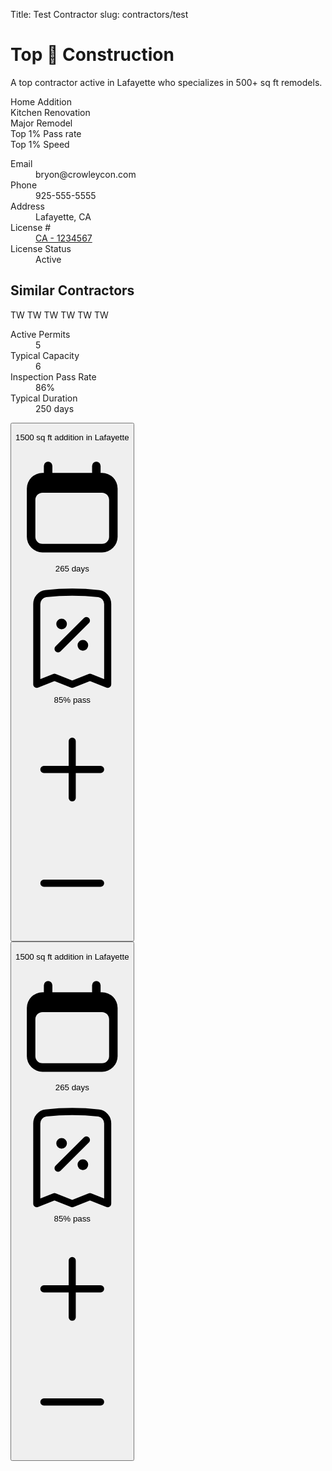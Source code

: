 Title: Test Contractor
slug: contractors/test

<div class="mx-auto max-w-7xl text-base mt-10">
  <div class="md:flex no-wrap mx-2">
    <!-- Left Side -->
    <div class="w-full md:w-3/12 lg:pr-8">
      <!-- Profile Card -->
      <div class="bg-white">
        <h1 class="text-gray-900 font-bold text-3xl leading-8 my-1">Top 🐶 Construction</h1>
        <p class="text-gray-500 hover:text-gray-600 leading-6 mb-4">A top contractor active in Lafayette who specializes in 500+ sq ft remodels.</p>
        <div class="flex flex-wrap gap-2">
          <div class="inline-flex items-center rounded-full bg-gray-100 px-2.5 py-0.5 text-xs font-medium text-gray-800">Home Addition</div>
          <div class="inline-flex items-center rounded-full bg-red-100 px-2.5 py-0.5 text-xs font-medium text-red-800">Kitchen Renovation</div>
          <div class="inline-flex items-center rounded-full bg-yellow-100 px-2.5 py-0.5 text-xs font-medium text-yellow-800">Major Remodel</div>
          <div class="inline-flex items-center rounded-full bg-green-100 px-2.5 py-0.5 text-xs font-medium text-green-800">Top 1% Pass rate</div>
          <div class="inline-flex items-center rounded-full bg-blue-100 px-2.5 py-0.5 text-xs font-medium text-blue-800">Top 1% Speed</div>
        </div>
        <dl class="divide-y divide-gray-200 border-gray-200 mt-5">
          <div class="flex justify-between py-3 text-sm font-medium">
            <dt class="text-gray-500">Email</dt>
            <dd class="whitespace-nowrap text-gray-900">bryon@crowleycon.com</dd>
          </div>
          <div class="flex justify-between py-3 text-sm font-medium">
            <dt class="text-gray-500">Phone</dt>
            <dd class="whitespace-nowrap text-gray-900">925-555-5555</dd>
          </div>
          <div class="flex justify-between py-3 text-sm font-medium">
            <dt class="text-gray-500">Address</dt>
            <dd class="whitespace-nowrap text-gray-900">Lafayette, CA</dd>
          </div>
          <div class="flex justify-between py-3 text-sm font-medium">
            <dt class="text-gray-500">License #</dt>
            <dd class="whitespace-nowrap text-gray-900 hover:font-underline">
              <a href="#" target="_blank">CA - 1234567</a>
            </dd>
          </div>
          <div class="flex justify-between py-3 text-sm font-medium">
            <dt class="text-gray-500">License Status</dt>
            <dd><span class="inline-flex items-center rounded-full bg-green-100 px-2.5 py-0.5 text-xs font-medium text-green-800">Active</span></dd>
          </div>
        </dl>
      </div>
      <div class="bg-white mt-4 lg:mt-10">
        <h2 class="flex items-center space-x-3 font-bold text-gray-900 text-xl leading-8 mb-2">Similar Contractors</h2>
        <div class="grid grid-cols-3 gap-2">
          <span class="inline-flex h-14 w-14 items-center justify-center rounded-full bg-gray-500">
            <span class="text-xl font-medium leading-none text-white">TW</span>
          </span>
          <span class="inline-flex h-14 w-14 items-center justify-center rounded-full bg-gray-500">
            <span class="text-xl font-medium leading-none text-white">TW</span>
          </span>
          <span class="inline-flex h-14 w-14 items-center justify-center rounded-full bg-gray-500">
            <span class="text-xl font-medium leading-none text-white">TW</span>
          </span>
          <span class="inline-flex h-14 w-14 items-center justify-center rounded-full bg-gray-500">
            <span class="text-xl font-medium leading-none text-white">TW</span>
          </span>
          <span class="inline-flex h-14 w-14 items-center justify-center rounded-full bg-gray-500">
            <span class="text-xl font-medium leading-none text-white">TW</span>
          </span>
          <span class="inline-flex h-14 w-14 items-center justify-center rounded-full bg-gray-500">
            <span class="text-xl font-medium leading-none text-white">TW</span>
          </span>
        </div>
      </div>
    </div>
    <!-- Right Side -->
    <div class="w-full md:w-9/12 mx-2">
      <div class="mx-auto max-w-4xl">
        <dl class="my-5">
          <div id="jobChart" class="w-full h-50"></div>
        </dl>
        <dl class="mb-5 grid grid-cols-1 gap-5 sm:grid-cols-4">
          <div class="overflow-hidden rounded-lg bg-slate-50 px-4 py-5 shadow sm:p-6">
            <dt class="truncate text-sm font-medium text-gray-500">Active Permits</dt>
            <dd class="mt-1 text-3xl font-semibold tracking-tight text-gray-900">5</dd>
          </div>
          <div class="overflow-hidden rounded-lg bg-slate-50 px-4 py-5 shadow sm:p-6">
            <dt class="truncate text-sm font-medium text-gray-500">Typical Capacity</dt>
            <dd class="mt-1 text-3xl font-semibold tracking-tight text-gray-900">6</dd>
          </div>
          <div class="overflow-hidden rounded-lg bg-slate-50 px-4 py-5 shadow sm:p-6">
            <dt class="truncate text-sm font-medium text-gray-500">Inspection Pass Rate</dt>
            <dd class="mt-1 text-3xl font-semibold tracking-tight text-gray-900">86%</dd>
          </div>
          <div class="overflow-hidden rounded-lg bg-slate-50 px-4 py-5 shadow sm:p-6">
            <dt class="truncate text-sm font-medium text-gray-500">Typical Duration</dt>
            <dd class="mt-1 text-3xl font-semibold tracking-tight text-gray-900">250 days</dd>
          </div>
        </dl>
      </div>
      <div class="mx-auto max-w-4xl divide-y divide-gray-900/10">
        <dl class="mt-10 space-y-6 divide-y divide-gray-900/10 -mt-2">
          <!-- template -->
          <div x-data="{ open: false }" class="pt-6">
            <dt>
              <button type="button" x-description="Expand/collapse question button" class="flex w-full items-start justify-between text-left text-gray-900" aria-controls="faq-1" @click="open = !open" aria-expanded="false" x-bind:aria-expanded="open.toString()">
                <div>
                  <p class="text-base font-semibold leading-7">1500 sq ft addition in Lafayette</p>
                  <div class="sm:flex mt-2">
                    <p class="flex items-center text-sm text-gray-500">
                      <svg class="mr-1.5 h-5 w-5 flex-shrink-0 text-gray-400" viewBox="0 0 20 20" fill="currentColor" aria-hidden="true">
                        <path fill-rule="evenodd" d="M5.75 2a.75.75 0 01.75.75V4h7V2.75a.75.75 0 011.5 0V4h.25A2.75 2.75 0 0118 6.75v8.5A2.75 2.75 0 0115.25 18H4.75A2.75 2.75 0 012 15.25v-8.5A2.75 2.75 0 014.75 4H5V2.75A.75.75 0 015.75 2zm-1 5.5c-.69 0-1.25.56-1.25 1.25v6.5c0 .69.56 1.25 1.25 1.25h10.5c.69 0 1.25-.56 1.25-1.25v-6.5c0-.69-.56-1.25-1.25-1.25H4.75z" clip-rule="evenodd"></path>
                      </svg>
                      265 days
                    </p>
                    <p class="mt-2 flex items-center text-sm text-gray-500 sm:ml-6 sm:mt-0">
                      <svg xmlns="http://www.w3.org/2000/svg" fill="none" viewBox="0 0 24 24" stroke-width="1.5" stroke="currentColor" class="mr-1.5 h-5 w-5 flex-shrink-0 text-gray-400">
                        <path stroke-linecap="round" stroke-linejoin="round" d="M9 14.25l6-6m4.5-3.493V21.75l-3.75-1.5-3.75 1.5-3.75-1.5-3.75 1.5V4.757c0-1.108.806-2.057 1.907-2.185a48.507 48.507 0 0111.186 0c1.1.128 1.907 1.077 1.907 2.185zM9.75 9h.008v.008H9.75V9zm.375 0a.375.375 0 11-.75 0 .375.375 0 01.75 0zm4.125 4.5h.008v.008h-.008V13.5zm.375 0a.375.375 0 11-.75 0 .375.375 0 01.75 0z" />
                      </svg>
                      85% pass 
                    </p>
                  </div>
                </div>
                <span class="ml-6 flex h-7 items-center">
                  <svg x-description="Icon when question is collapsed." x-state:on="Item expanded" x-state:off="Item collapsed" class="h-6 w-6" :class="{ 'hidden': open }" fill="none" viewBox="0 0 24 24" stroke-width="1.5" stroke="currentColor" aria-hidden="true">
                    <path stroke-linecap="round" stroke-linejoin="round" d="M12 6v12m6-6H6"></path>
                  </svg>
                  <svg x-description="Icon when question is expanded." x-state:on="Item expanded" x-state:off="Item collapsed" class="h-6 w-6 hidden" :class="{ 'hidden': !(open) }" fill="none" viewBox="0 0 24 24" stroke-width="1.5" stroke="currentColor" aria-hidden="true">
                    <path stroke-linecap="round" stroke-linejoin="round" d="M18 12H6"></path>
                  </svg>
                </span>
              </button>
            </dt>
            <dd class="mt-4" id="faq-1" x-show="open" x-transition style="display: none;">
              <div class="flex flex-initial">
                <div id='myDiv'></div>
                <div class="pl-4">
                  <div class="flex flex-wrap gap-2 mb-4">
                    <div class="inline-flex items-center rounded-full bg-gray-100 px-2.5 py-0.5 text-xs font-medium text-gray-800">Home Addition</div>
                    <div class="inline-flex items-center rounded-full bg-red-100 px-2.5 py-0.5 text-xs font-medium text-red-800">Kitchen Renovation</div>
                    <div class="inline-flex items-center rounded-full bg-yellow-100 px-2.5 py-0.5 text-xs font-medium text-yellow-800">Major Remodel</div>
                  </div>
                  <dl class="grid grid-cols-1 gap-x-2 gap-y-4 sm:grid-cols-2">
                    <div class="sm:col-span-1">
                      <dt class="text-sm font-medium text-gray-500">Full address</dt>
                      <dd class="mt-1 text-sm text-gray-900">123 Main St, Lafayette, CA 94549</dd>
                    </div>
                    <div class="sm:col-span-1">
                      <dt class="text-sm font-medium text-gray-500">Square footage</dt>
                      <dd class="mt-1 text-sm text-gray-900">1500</dd>
                    </div>
                    <div class="sm:col-span-1">
                      <dt class="text-sm font-medium text-gray-500">Number of structures</dt>
                      <dd class="mt-1 text-sm text-gray-900">2</dd>
                    </div>
                    <div class="sm:col-span-1">
                      <dt class="text-sm font-medium text-gray-500">Fees</dt>
                      <dd class="mt-1 text-sm text-gray-900">$120,000</dd>
                    </div>
                    <div class="sm:col-span-2">
                      <dt class="text-sm font-medium text-gray-500">About</dt>
                      <dd class="mt-1 text-sm text-gray-900">Fugiat ipsum ipsum deserunt culpa aute sint do nostrud anim incididunt cillum culpa consequat. Excepteur qui ipsum aliquip consequat sint. Sit id mollit nulla mollit nostrud in ea officia proident. Irure nostrud pariatur mollit ad adipisicing reprehenderit deserunt qui eu.</dd>
                    </div>
                  </dl>
                </div>
              </div>
            </dd>
          </div>
          <!-- endtemplate -->
          <div x-data="{ open: false }" class="pt-6">
            <dt>
              <button type="button" x-description="Expand/collapse question button" class="flex w-full items-start justify-between text-left text-gray-900" aria-controls="faq-1" @click="open = !open" aria-expanded="false" x-bind:aria-expanded="open.toString()">
                <div>
                  <p class="text-base font-semibold leading-7">1500 sq ft addition in Lafayette</p>
                  <div class="sm:flex mt-2">
                    <p class="flex items-center text-sm text-gray-500">
                      <svg class="mr-1.5 h-5 w-5 flex-shrink-0 text-gray-400" viewBox="0 0 20 20" fill="currentColor" aria-hidden="true">
                        <path fill-rule="evenodd" d="M5.75 2a.75.75 0 01.75.75V4h7V2.75a.75.75 0 011.5 0V4h.25A2.75 2.75 0 0118 6.75v8.5A2.75 2.75 0 0115.25 18H4.75A2.75 2.75 0 012 15.25v-8.5A2.75 2.75 0 014.75 4H5V2.75A.75.75 0 015.75 2zm-1 5.5c-.69 0-1.25.56-1.25 1.25v6.5c0 .69.56 1.25 1.25 1.25h10.5c.69 0 1.25-.56 1.25-1.25v-6.5c0-.69-.56-1.25-1.25-1.25H4.75z" clip-rule="evenodd"></path>
                      </svg>
                      265 days
                    </p>
                    <p class="mt-2 flex items-center text-sm text-gray-500 sm:ml-6 sm:mt-0">
                      <svg xmlns="http://www.w3.org/2000/svg" fill="none" viewBox="0 0 24 24" stroke-width="1.5" stroke="currentColor" class="mr-1.5 h-5 w-5 flex-shrink-0 text-gray-400">
                        <path stroke-linecap="round" stroke-linejoin="round" d="M9 14.25l6-6m4.5-3.493V21.75l-3.75-1.5-3.75 1.5-3.75-1.5-3.75 1.5V4.757c0-1.108.806-2.057 1.907-2.185a48.507 48.507 0 0111.186 0c1.1.128 1.907 1.077 1.907 2.185zM9.75 9h.008v.008H9.75V9zm.375 0a.375.375 0 11-.75 0 .375.375 0 01.75 0zm4.125 4.5h.008v.008h-.008V13.5zm.375 0a.375.375 0 11-.75 0 .375.375 0 01.75 0z" />
                      </svg>
                      85% pass 
                    </p>
                  </div>
                </div>
                <span class="ml-6 flex h-7 items-center">
                  <svg x-description="Icon when question is collapsed." x-state:on="Item expanded" x-state:off="Item collapsed" class="h-6 w-6" :class="{ 'hidden': open }" fill="none" viewBox="0 0 24 24" stroke-width="1.5" stroke="currentColor" aria-hidden="true">
                    <path stroke-linecap="round" stroke-linejoin="round" d="M12 6v12m6-6H6"></path>
                  </svg>
                  <svg x-description="Icon when question is expanded." x-state:on="Item expanded" x-state:off="Item collapsed" class="h-6 w-6 hidden" :class="{ 'hidden': !(open) }" fill="none" viewBox="0 0 24 24" stroke-width="1.5" stroke="currentColor" aria-hidden="true">
                    <path stroke-linecap="round" stroke-linejoin="round" d="M18 12H6"></path>
                  </svg>
                </span>
              </button>
            </dt>
            <dd class="mt-4" id="faq-1" x-show="open" style="display: none;">
              <div class="flex flex-initial">
                <div id='myDiv2'></div>
                <div class="pl-4">
                  <p class="text-base leading-7 text-gray-600">Because they're so good at it. Lorem ipsum dolor sit amet consectetur adipisicing elit. Quas cupiditate laboriosam fugiat.</p>
                </div>
              </div>
            </dd>
          </div>
        </dl>      
      </div>
    </div>
  </div>
</div>


<script type="text/javascript">
  var jobChart = {
    x: ["2022-01", "2022-02", "2022-03", "2022-04", "2022-05", "2022-06", "2022-07", "2022-08", "2022-09", "2022-10", "2022-11", "2022-12"],
    y: [5, 0, 2, 1, 0, 3, 1, 0, 5, 0, 1, 0],
    type: 'scatter',
    mode: 'markers',
    marker: {
      size: 12
    }
  };
  var layout = {
    showlegend: false,
    height: 150,
    margin: {
      b: 20,
      l: 30,
      r: 0,
      t: 0
    },
    yaxis: {
      title: 'Permits',
      tickmode: 'linear',
      tick0: 0,
      dtick: 1,
    }
  };
  Plotly.newPlot('jobChart', [jobChart], layout, {displayModeBar: false, responsive: true});
</script>


<script type="text/javascript">

var data = [{
  type:'scattermapbox',
  lat:['45.5017'],
  lon:['-73.5673'],
  mode:'markers',
  marker: {
    size:14
  },
  text:['Montreal'],
  showlegend: false,
}]

var layout = {
  autosize: true,
  hovermode:'closest',
  margin: {
    b: 0,
    l: 0,
    r: 0,
    t: 0
  },
  width: 350,
  height: 350,
  mapbox: {
    bearing:0,
    center: {
      lat:45,
      lon:-73
    },
    pitch:0,
    zoom:5,
    height: 350,
    logoPosition: 'top-left',
    attributionControl: false
  },
}

Plotly.setPlotConfig({
  mapboxAccessToken: "pk.eyJ1Ijoic2hvdmVscyIsImEiOiJjbGZ2azd3eG0wMWZ4M3JvYW5oMDRid3VmIn0.DOWDV3_aXoBc0NzDRs-nPQ"
})

Plotly.newPlot('myDiv', data, layout, {displayModeBar: false, responsive: true})
Plotly.newPlot('myDiv2', data, layout, {displayModeBar: false, responsive: true})

</script>